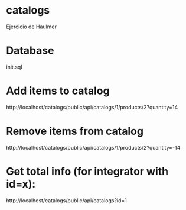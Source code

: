 # catalogs
Ejercicio de Haulmer


# Database
init.sql

# Add items to catalog
http://localhost/catalogs/public/api/catalogs/1/products/2?quantity=14

# Remove items from catalog
http://localhost/catalogs/public/api/catalogs/1/products/2?quantity=-14

# Get total info (for integrator with id=x):
http://localhost/catalogs/public/api/catalogs?id=1